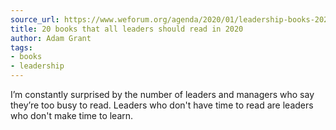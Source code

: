 ```yaml
---
source_url: https://www.weforum.org/agenda/2020/01/leadership-books-2020
title: 20 books that all leaders should read in 2020
author: Adam Grant
tags:
- books
- leadership
---
```


I’m constantly surprised by the number of leaders and managers who say they’re too busy to read. Leaders who don't have time to read are leaders who don't make time to learn.
